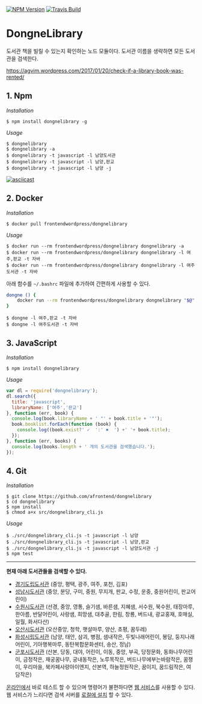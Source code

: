 [![NPM Version][npm-image]][npm-url]
[![Travis Build][travis-build-image]][travis-build-url]

# DongneLibrary
도서관 책을 빌릴 수 있는지 확인하는 노드 모듈이다. 도서관 이름을 생략하면 모든 도서관을 검색한다.

https://agvim.wordpress.com/2017/01/20/check-if-a-library-book-was-rented/

## 1. Npm

*Installation*

    $ npm install dongnelibrary -g

*Usage*

    $ dongnelibrary
    $ dongnelibrary -a
    $ dongnelibrary -t javascript -l 남양도서관
    $ dongnelibrary -t javascript -l 남양,판교
    $ dongnelibrary -t javascript -l 남양 -j

[![asciicast](https://asciinema.org/a/SEKhEJKZet5dLNFFLMWMCF4pF.png)](https://asciinema.org/a/SEKhEJKZet5dLNFFLMWMCF4pF)

## 2. Docker

*Installation*

    $ docker pull frontendwordpress/dongnelibrary

*Usage*

    $ docker run --rm frontendwordpress/dongnelibrary dongnelibrary -a
    $ docker run --rm frontendwordpress/dongnelibrary dongnelibrary -l 여주,판교 -t 자바
    $ docker run --rm frontendwordpress/dongnelibrary dongnelibrary -l 여주도서관 -t 자바

아래 함수를 `~/.bashrc` 파일에 추가하여 간편하게 사용할 수 있다.

```bash
dongne () {
    docker run --rm frontendwordpress/dongnelibrary dongnelibrary "$@"
}
```

    $ dongne -l 여주,판교 -t 자바
    $ dongne -l 여주도서관 -t 자바

## 3. JavaScript

*Installation*

    $ npm install dongnelibrary

*Usage*

```javascript
var dl = require('dongnelibrary');
dl.search({
  title: 'javascript',
  libraryName: ['여주','판교']
}, function (err, book) {
  console.log(book.libraryName + ' "' + book.title + '"');
  book.booklist.forEach(function (book) {
    console.log((book.exist?' ✓  ':' ✖  ') +' '+ book.title);
  });
}, function (err, books) {
  console.log(books.length + ' 개의 도서관을 검색했습니다.');
});
```

## 4. Git

*Installation*

    $ git clone https://github.com/afrontend/dongnelibrary
    $ cd dongnelibrary
    $ npm install
    $ chmod a+x src/dongnelibrary_cli.js

*Usage*

    $ ./src/dongnelibrary_cli.js -t javascript -l 남양
    $ ./src/dongnelibrary_cli.js -t javascript -l 남양,판교
    $ ./src/dongnelibrary_cli.js -t javascript -l 남양도서관 -j
    $ npm test

----

**현재 아래 도서관들을 검색할 수 있다.**

* [경기도립도서관][gg-url] (중앙, 평택, 광주, 여주, 포천, 김포)
* [성남시도서관][snlib-url] (중앙, 분당, 구미, 중원, 무지개, 판교, 수정, 운중, 중원어린이, 판교어린이)
* [수원시도서관][suwon-url] (선경, 중앙, 영통, 슬기샘, 바른샘, 지혜샘, 서수원, 북수원, 태장마루, 한아름, 반달어린이, 사랑샘, 희망샘, 대추골, 한림, 창룡, 버드내, 광교홍재, 호매실, 일월, 화서다산)
* [오산시도서관][osan-url] (오산중앙, 청학, 햇살마루, 양산, 초평, 꿈두레)
* [화성시립도서관][hscity-url] (남양, 태안, 삼괴, 병점, 샘내작은, 두빛나래어린이, 봉담, 둥지나래어린이, 기아행복마루, 동탄복합문화센터, 송산, 정남)
* [군포시도서관][gunpo-url] (산본, 당동, 대야, 어린이, 이동, 중앙, 부곡, 당정문화, 동화나무어린이, 금정작은, 재궁꿈나무, 궁내동작은, 노루목작은, 버드나무에부는바람작은, 꿈쟁이, 우리마을, 북카페사랑아이엔지, 산본역, 하늘정원작은, 꿈이지, 꿈드림작은, 여담작은)

[온라인에서][sample-url] 바로 테스트 할 수 있으며 명령어가 불편하다면 [웹 서비스][web-ui-url]를 사용할 수 있다. 웹 서비스가 느리다면 검색 서버를 [로컬에 설치][dongnelibraryspa] 할 수 있다.

[dongnelibraryspa]: https://github.com/afrontend/dongnelibraryspa "AngularJS, Foundation을 사용한 Web UI"
[hscity-url]: https://hscitylib.or.kr
[npm-image]: https://img.shields.io/npm/v/dongnelibrary.svg
[npm-url]: https://npmjs.org/package/dongnelibrary
[travis-build-image]: https://travis-ci.org/afrontend/dongnelibrary.svg?branch=master
[travis-build-url]: https://travis-ci.org/afrontend/dongnelibrary
[web-ui-url]: https://dongne.herokuapp.com "무료 서버라서 느리게 로딩될 수 있어요"

[daum-url]: http://book.daum.net
[gg-url]: http://www.gglib.or.kr
[gunpo-url]: http://www.gunpolib.go.kr
[osan-url]: http://www.osanlibrary.go.kr
[sample-url]: https://npm.runkit.com/dongnelibrary
[snlib-url]: http://www.snlib.net
[suwon-url]: http://www.suwonlib.go.kr

